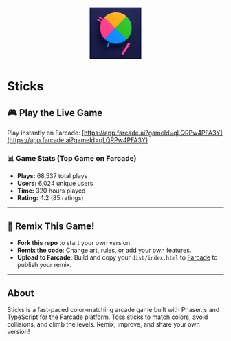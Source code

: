 # <p align="center"><img src="./sticks.webp" alt="Sticks Game Icon" width="120" /></p>

# Sticks

## 🎮 Play the Live Game

Play instantly on Farcade:
[https://app.farcade.ai?gameId=qLQRPw4PFA3Y](https://app.farcade.ai?gameId=qLQRPw4PFA3Y)

### 📊 Game Stats (Top Game on Farcade)
- **Plays:** 68,537 total plays
- **Users:** 6,024 unique users
- **Time:** 320 hours played
- **Rating:** 4.2 (85 ratings)

---

## 🚀 Remix This Game!

- **Fork this repo** to start your own version.
- **Remix the code**: Change art, rules, or add your own features.
- **Upload to Farcade**: Build and copy your `dist/index.html` to [Farcade](https://app.farcade.ai) to publish your remix.

---

## About

Sticks is a fast-paced color-matching arcade game built with Phaser.js and TypeScript for the Farcade platform. Toss sticks to match colors, avoid collisions, and climb the levels. Remix, improve, and share your own version!
